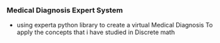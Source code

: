 ### Medical Diagnosis Expert System 

- using experta python library to create a virtual Medical Diagnosis To apply the concepts that i have studied in Discrete math